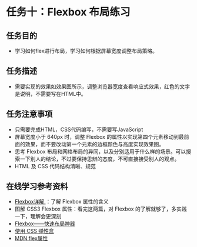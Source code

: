 # 任务十：Flexbox 布局练习 #
## 任务目的 ##
<ul>
    <li>学习如何flex进行布局，学习如何根据屏幕宽度调整布局策略。</li>   
</ul>

## 任务描述 ##
<ul>
    <li>需要实现的效果如效果图所示，调整浏览器宽度查看响应式效果，红色的文字是说明，不需要写在HTML中。</li>
</ul>

## 任务注意事项 ##
<ul>
    <li>
        只需要完成HTML，CSS代码编写，不需要写JavaScript
    </li>
    <li>
        屏幕宽度小于 640px 时，调整 Flexbox 的属性以实现第四个元素移动到最前面的效果，而不要改动第一个元素的边框颜色与高度实现效果图。
    </li>
    <li>
        思考 Flexbox 布局和网格布局的异同，以及分别适用于什么样的场景。可以搜索一下别人的结论，不过要保持思辨的态度，不可直接接受别人的观点。
    </li>
    <li>
        HTML 及 CSS 代码结构清晰、规范
    </li>   
</ul>

## 在线学习参考资料 ##
<ul>
    <li>
        <a href="https://segmentfault.com/a/1190000002910324" target="view_window" >
            Flexbox详解
        </a>
        ：了解 Flexbox 属性的含义
    </li>
    <li>
        图解 CSS3 Flexbox 属性：看完这两篇，对 Flexbox 的了解就够了，多实践一下，理解会更深刻
    </li>
    <li>
        <a href="http://www.w3cplus.com/css3/flexbox-basics.html" target="view_window" >
            Flexbox——快速布局神器
        </a>
    </li>
    <li>
        <a href="https://developer.mozilla.org/zh-CN/docs/Web/CSS/CSS_Flexible_Box_Layout/Using_CSS_flexible_boxes" target="view_window">
            使用 CSS 弹性盒
        </a>
    </li>
    <li><a href="https://developer.mozilla.org/zh-CN/docs/Web/CSS/flex" target="view_window" > MDN flex属性<a/></li>
</ul>
